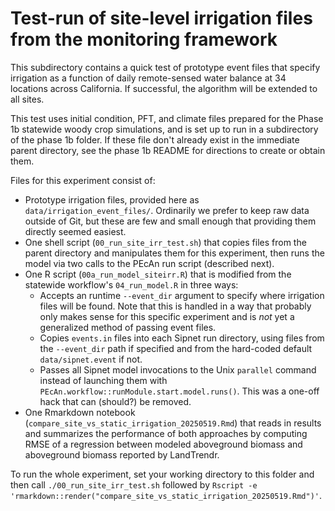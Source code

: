 # Test-run of site-level irrigation files from the monitoring framework

This subdirectory contains a quick test of prototype event files that specify irrigation as a function of daily remote-sensed water balance at 34 locations across California. If successful, the algorithm will be extended to all sites. 

This test uses initial condition, PFT, and climate files prepared for the Phase 1b statewide woody crop simulations, and is set up to run in a subdirectory of the phase 1b folder. If these file don't already exist in the immediate parent directory, see the phase 1b README for directions to create or obtain them.

Files for this experiment consist of:

* Prototype irrigation files, provided here as `data/irrigation_event_files/`. Ordinarily we prefer to keep raw data outside of Git, but these are few and small enough that providing them directly seemed easiest.
* One shell script (`00_run_site_irr_test.sh`) that copies files from the parent directory and manipulates them for this experiment, then runs the model via two calls to the PEcAn run script (described next).
* One R script (`00a_run_model_siteirr.R`) that is modified from the statewide workflow's `04_run_model.R` in three ways:
	- Accepts an runtime `--event_dir` argument to specify where irrigation files will be found. Note that this is handled in a way that probably only makes sense for this specific experiment and is _not_ yet a generalized method of passing event files.
	- Copies `events.in` files into each Sipnet run directory, using files from the `--event_dir` path if specified and from the hard-coded default `data/sipnet.event` if not.
	- Passes all Sipnet model invocations to the Unix `parallel` command instead of launching them with `PEcAn.workflow::runModule.start.model.runs()`. This was a one-off hack that can (should?) be removed.
* One Rmarkdown notebook (`compare_site_vs_static_irrigation_20250519.Rmd`) that reads in results and summarizes the performance of both approaches by computing RMSE of a regression between modeled aboveground biomass and aboveground biomass reported by LandTrendr.

To run the whole experiment, set your working directory to this folder and then call `./00_run_site_irr_test.sh` followed by `Rscript -e 'rmarkdown::render("compare_site_vs_static_irrigation_20250519.Rmd")'`.
